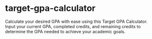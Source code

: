 # target-gpa-calculator
Calculate your desired GPA with ease using this Target GPA Calculator. Input your current GPA, completed credits, and remaining credits to determine the GPA needed to achieve your academic goals.
